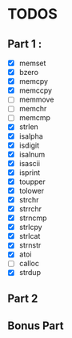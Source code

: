 # TODOS

## Part 1 :
- [x] memset
- [x] bzero
- [x] memcpy
- [x] memccpy
- [ ] memmove
- [ ] memchr
- [ ] memcmp
- [x] strlen
- [x] isalpha
- [x] isdigit
- [x] isalnum
- [x] isascii
- [x] isprint
- [x] toupper
- [x] tolower
- [x] strchr
- [x] strrchr
- [x] strncmp
- [x] strlcpy
- [x] strlcat
- [x] strnstr
- [x] atoi
- [ ] calloc
- [x] strdup

## Part 2


## Bonus Part
